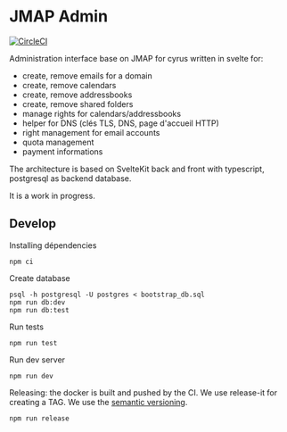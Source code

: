 # JMAP Admin

[![CircleCI](https://dl.circleci.com/status-badge/img/gh/iroco-co/jmap-admin/tree/main.svg?style=svg&circle-token=82ed4175697e4dc50e2df2f13340eaf032a50561)](https://dl.circleci.com/status-badge/redirect/gh/iroco-co/jmap-admin/tree/main)

Administration interface base on JMAP for cyrus written in svelte for:

- create, remove emails for a domain
- create, remove calendars
- create, remove addressbooks
- create, remove shared folders
- manage rights for calendars/addressbooks
- helper for DNS (clés TLS, DNS, page d'accueil HTTP)
- right management for email accounts
- quota management
- payment informations

The architecture is based on SvelteKit back and front with typescript, postgresql as backend database.

It is a work in progress.

## Develop

Installing dépendencies

```shell
npm ci
```

Create database

```shell
psql -h postgresql -U postgres < bootstrap_db.sql
npm run db:dev
npm run db:test
```

Run tests

```shell
npm run test
```

Run dev server

```shell
npm run dev
```

Releasing: the docker is built and pushed by the CI. We use release-it for creating a TAG.
We use the [semantic versioning](https://semver.org/).

```shell
npm run release
```